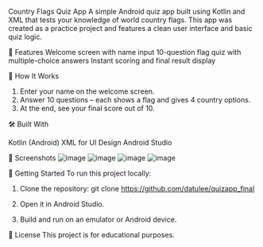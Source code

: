 Country Flags Quiz App
A simple Android quiz app built using Kotlin and XML that tests your knowledge of world country flags. This app was created as a practice project and features a clean user interface and basic quiz logic.

🧠 Features
Welcome screen with name input
10-question flag quiz with multiple-choice answers
Instant scoring and final result display

🧭 How It Works

1. Enter your name on the welcome screen.
2. Answer 10 questions – each shows a flag and gives 4 country options.
3. At the end, see your final score out of 10.

🛠️ Built With

  Kotlin (Android)
  XML for UI Design
  Android Studio

📸 Screenshots
![image](https://github.com/user-attachments/assets/f93276ce-965a-44fb-b2fd-e50181404f1d)
![image](https://github.com/user-attachments/assets/9fc84f3b-6d45-4cd4-846c-1de10338242c)
![image](https://github.com/user-attachments/assets/b802755e-191e-4ba8-9764-e05e54061184)
![image](https://github.com/user-attachments/assets/45b81227-39a0-48f2-b540-343d5b109110)



🚀 Getting Started
To run this project locally:

1. Clone the repository:
git clone https://github.com/datulee/quizapp_final

2. Open it in Android Studio.
3. Build and run on an emulator or Android device.


📝 License
This project is for educational purposes.
